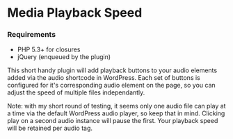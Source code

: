 # Media Playback Speed

### Requirements
- PHP 5.3+ for closures
- jQuery (enqueued by the plugin)

This short handy plugin will add playback buttons to your audio elements added via the audio shortcode in WordPress. Each set of buttons is configured for it's corresponding audio element on the page, so you can adjust the speed of multiple files independantly. 

Note: with my short round of testing, it seems only one audio file can play at a time via the default WordPress audio player, so keep that in mind. Clicking play on a second audio instance will pause the first. Your playback speed will be retained per audio tag.